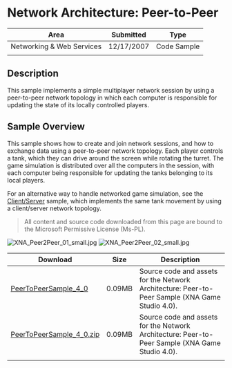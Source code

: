 # Network Architecture: Peer-to-Peer

|Area|Submitted|Type|
|-|-|-|
Networking & Web Services|12/17/2007|Code Sample
||||

## Description

This sample implements a simple multiplayer network session by using a peer-to-peer network topology in which each computer is responsible for updating the state of its locally controlled players.

## Sample Overview

This sample shows how to create and join network sessions, and how to exchange data using a peer-to-peer network topology. Each player controls a tank, which they can drive around the screen while rotating the turret. The game simulation is distributed over all the computers in the session, with each computer being responsible for updating the tanks belonging to its local players.

For an alternative way to handle networked game simulation, see the [Client/Server](Network-Architecture-Client-Server) sample, which implements the same tank movement by using a client/server network topology.

> All content and source code downloaded from this page are bound to the Microsoft Permissive License (Ms-PL).

![XNA_Peer2Peer_01_small.jpg](https://github.com/simondarksidej/XNAGameStudio/blob/archive/Images/XNA_Peer2Peer_01_small.jpg?raw=true)
![XNA_Peer2Peer_02_small.jpg](https://github.com/simondarksidej/XNAGameStudio/blob/archive/Images/XNA_Peer2Peer_02_small.jpg?raw=true)

Download | Size | Description
---|---|---|
[PeerToPeerSample_4_0](https://github.com/simondarksidej/XNAGameStudio/tree/archive/Samples/PeerToPeerSample_4_0) | 0.09MB | Source code and assets for the Network Architecture: Peer-to-Peer Sample (XNA Game Studio 4.0).
[PeerToPeerSample_4_0.zip](https://github.com/simondarksidej/XNAGameStudioZips/raw/zips/PeerToPeerSample_4_0.zip) | 0.09MB | Source code and assets for the Network Architecture: Peer-to-Peer Sample (XNA Game Studio 4.0).
||||
